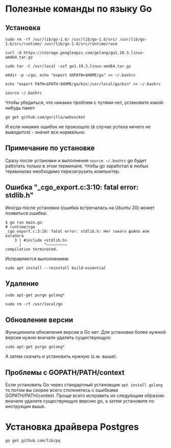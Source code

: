 
# Полезные команды по языку Go

## Установка

`sudo rm -rf /usr/lib/go-1.6/ /usr/lib/go-1.6/src/ /usr/lib/go-1.6/src/runtime/ /usr/lib/go-1.6/src/runtime/race`

`curl -O https://storage.googleapis.com/golang/go1.19.3.linux-amd64.tar.gz`

`sudo tar -C /usr/local -xzf go1.19.3.linux-amd64.tar.gz`

`mkdir -p ~/go; echo "export GOPATH=$HOME/go" >> ~/.bashrc`

`echo "export PATH=$PATH:$HOME/go/bin:/usr/local/go/bin" >> ~/.bashrc`

`source ~/.bashrc`

Чтобы убедиться, что никаких проблем с путями нет, установите какой-нибудь пакет:

`go get github.com/gorilla/websocket`

И если никаких ошибок не произошло (в случае успеха ничего не выводится) - значит все нормально.

## Примечание по установке

Сразу после установки и выполнения `source ~/.bashrc` go будет работать только в этом терминале. Чтобы go заработал в
любых терминалах необходимо перезагрузить компьютер.

## Ошибка "_cgo_export.c:3:10: fatal error: stdlib.h"

Иногда после установки (ошибка встречалась на Ubuntu 20) может появиться ошибка:

```
$ go run main.go 
# runtime/cgo
_cgo_export.c:3:10: fatal error: stdlib.h: Нет такого файла или каталога
    3 | #include <stdlib.h>
      |          ^~~~~~~~~~
compilation terminated.
```

Исправляется выполнением:

`sudo apt install --reinstall build-essential`

## Удаление

`sudo apt-get purge golang*`

`sudo rm -rf /usr/local/go`

## Обновление версии

Функционала обновления версии в Go нет. Для установки более нужной версии нужно вначале удалить существующую:

`sudo apt-get purge golang*`

А затем скачать и установить нужную (с.м. выше).

## Проблемы с GOPATH/PATH/context

Если установить Go через стандартный установщик `apt install golang` то потом вы скорее всего столкнетесь с ошибками
GOPATH/PATH/context. Проще всего исправить их следующим образом: вначале удалите существующую версию go, а затем 
установите по инструкции выше.

# Установка драйвера Postgres

`go get github.com/lib/pq`
